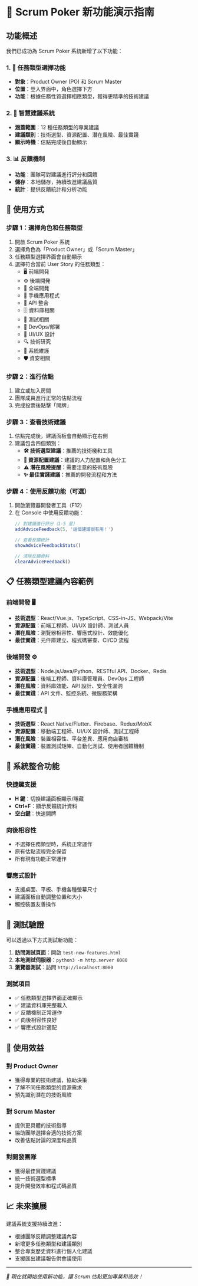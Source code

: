 # 🎯 Scrum Poker 新功能演示指南

## 功能概述

我們已成功為 Scrum Poker 系統新增了以下功能：

### 1. 🎯 任務類型選擇功能
- **對象**：Product Owner (PO) 和 Scrum Master
- **位置**：登入界面中，角色選擇下方
- **功能**：根據任務性質選擇相應類型，獲得更精準的技術建議

### 2. 🧠 智慧建議系統
- **涵蓋範圍**：12 種任務類型的專業建議
- **建議類別**：技術選型、資源配置、潛在風險、最佳實踐
- **顯示時機**：估點完成後自動顯示

### 3. 📊 反饋機制
- **功能**：團隊可對建議進行評分和回饋
- **儲存**：本地儲存，持續改進建議品質
- **統計**：提供反饋統計和分析功能

## 🚀 使用方式

### 步驟 1：選擇角色和任務類型
1. 開啟 Scrum Poker 系統
2. 選擇角色為「Product Owner」或「Scrum Master」
3. 任務類型選擇界面會自動顯示
4. 選擇符合當前 User Story 的任務類型：
   - 🖥️ 前端開発
   - ⚙️ 後端開発  
   - 🔄 全端開発
   - 📱 手機應用程式
   - 🔌 API 整合
   - 🗄️ 資料庫相關
   - 🧪 測試相關
   - 🚀 DevOps/部署
   - 🎨 UI/UX 設計
   - 🔍 技術研究
   - 🔧 系統維護
   - 🛡️ 資安相關

### 步驟 2：進行估點
1. 建立或加入房間
2. 團隊成員進行正常的估點流程
3. 完成投票後點擊「開牌」

### 步驟 3：查看技術建議
1. 估點完成後，建議面板會自動顯示在右側
2. 建議包含四個類別：
   - **🛠️ 技術選型建議**：推薦的技術棧和工具
   - **👥 資源配置建議**：建議的人力配置和角色分工
   - **⚠️ 潛在風險提醒**：需要注意的技術風險
   - **✨ 最佳實踐建議**：推薦的開發流程和方法

### 步驟 4：使用反饋功能（可選）
1. 開啟瀏覽器開發者工具（F12）
2. 在 Console 中使用反饋功能：
   ```javascript
   // 對建議進行評分（1-5 星）
   addAdviceFeedback(5, '這個建議很有用！')
   
   // 查看反饋統計
   showAdviceFeedbackStats()
   
   // 清除反饋資料
   clearAdviceFeedback()
   ```

## 📋 任務類型建議內容範例

### 前端開發 🖥️
- **技術選型**：React/Vue.js、TypeScript、CSS-in-JS、Webpack/Vite
- **資源配置**：前端工程師、UI/UX 設計師、測試人員
- **潛在風險**：瀏覽器相容性、響應式設計、效能優化
- **最佳實踐**：元件庫建立、程式碼審查、CI/CD 流程

### 後端開發 ⚙️
- **技術選型**：Node.js/Java/Python、RESTful API、Docker、Redis
- **資源配置**：後端工程師、資料庫管理員、DevOps 工程師
- **潛在風險**：資料庫效能、API 設計、安全性漏洞
- **最佳實踐**：API 文件、監控系統、微服務架構

### 手機應用程式 📱
- **技術選型**：React Native/Flutter、Firebase、Redux/MobX
- **資源配置**：移動端工程師、UI/UX 設計師、測試工程師
- **潛在風險**：裝置相容性、平台差異、應用商店審核
- **最佳實踐**：裝置測試矩陣、自動化測試、使用者回饋機制

## 🔧 系統整合功能

### 快捷鍵支援
- **H 鍵**：切換建議面板顯示/隱藏
- **Ctrl+F**：顯示反饋統計資料
- **空白鍵**：快速開牌

### 向後相容性
- 不選擇任務類型時，系統正常運作
- 原有估點流程完全保留
- 所有現有功能正常運作

### 響應式設計
- 支援桌面、平板、手機各種螢幕尺寸
- 建議面板自動調整位置和大小
- 觸控裝置友善操作

## 🧪 測試驗證

可以透過以下方式測試新功能：

1. **訪問測試頁面**：開啟 `test-new-features.html`
2. **本地測試伺服器**：`python3 -m http.server 8080`
3. **瀏覽器測試**：訪問 `http://localhost:8080`

### 測試項目
- ✅ 任務類型選擇界面正確顯示
- ✅ 建議資料庫完整載入
- ✅ 反饋機制正常運作
- ✅ 向後相容性良好
- ✅ 響應式設計適配

## 🎉 使用效益

### 對 Product Owner
- 獲得專業的技術建議，協助決策
- 了解不同任務類型的資源需求
- 預先識別潛在的技術風險

### 對 Scrum Master
- 提供更具體的技術指導
- 協助團隊選擇合適的技術方案
- 改善估點討論的深度和品質

### 對開發團隊
- 獲得最佳實踐建議
- 統一技術選型標準
- 提升開發效率和程式碼品質

## 📈 未來擴展

建議系統支援持續改進：
- 根據團隊反饋調整建議內容
- 新增更多任務類型和建議類別
- 整合專案歷史資料進行個人化建議
- 支援匯出建議報告供會議使用

---

*🚀 現在就開始使用新功能，讓 Scrum 估點更加專業和高效！*